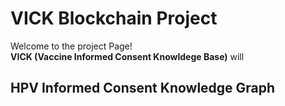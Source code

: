 <!DOCTYPE html>
<html>
  <head>
    <title>VICK Blockchain</title>
  </head>
  <h1>VICK Blockchain Project</h1>
  <div id="Introduction">
    <p>Welcome to the project Page! <br /> <strong>VICK (Vaccine Informed Consent Knowldege Base)</strong> will 
    </p>
  </div>
  <h2>HPV Informed Consent Knowledge Graph</h2>
</html>

